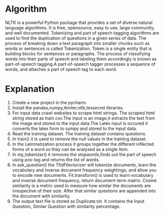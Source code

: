 # Algorithm
  NLTK is a powerful Python package that provides a set of diverse natural language algorithms. It is free, opensource, easy to use, large community, and well documented. Tokenizing and part of speech tagging algorithms are used to find the duplication of questions in a given series of data. The process of breaking down a text paragraph into smaller chunks such as words or sentences is called Tokenization. Token is a single entity that is building blocks for sentences or paragraphs. The process of classifying words into their parts of speech and labeling them accordingly is known as part-of-speech tagging.A part-of-speech tagger processes a sequence of words, and attaches a part of speech tag to each word.
# Explanation
   1. Create a new project in the pycharm. 
   2. Install the pandas,numpy,tkinter,nltk,tessecret libraries. 
   3. For input data crawl websites to scrape html strings. The scraped html string stored as train.csv.The input is an image,it extracts the text from the image and stored to the input data.The Latex input is occured it converts the latex form to sympy and stored to the input data.
   4. Read the training dataset. The training dataset contains questions.
   5. In train() it is used to remove the null values in the training dataset. 
   6. In the Lemmatization process it groups together the different inflected forms of a word so they can be analysed as a single item. 
   7. In my_tokenizer() it removes the stopwords,finds out the part of speech using pos-tag and returns the list of words. 
   8. In ask_question() the TfidfVectorizer will tokenize documents, learn the vocabulary and inverse document frequency weightings, and allow you to encode new documents. Fit.transform() is used to learn vocabulary and inverse document frequency, return document-term matrix. Cosine similarity is a metric used to measure how similar the documents are irrespective of their size. After that similar questions are appended into the document with similarity.
   9. The output text file is stored as Duplicate.txt. It contains the Input Question, Similar Question with similarity percentage.

  
